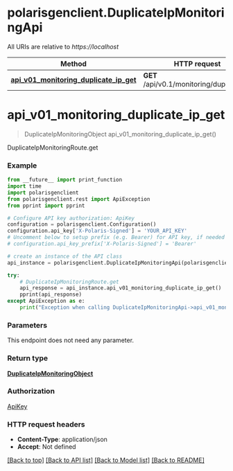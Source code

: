 # polarisgenclient.DuplicateIpMonitoringApi

All URIs are relative to *https://localhost*

Method | HTTP request | Description
------------- | ------------- | -------------
[**api_v01_monitoring_duplicate_ip_get**](DuplicateIpMonitoringApi.md#api_v01_monitoring_duplicate_ip_get) | **GET** /api/v0.1/monitoring/duplicate/ip | DuplicateIpMonitoringRoute.get


# **api_v01_monitoring_duplicate_ip_get**
> DuplicateIpMonitoringObject api_v01_monitoring_duplicate_ip_get()

DuplicateIpMonitoringRoute.get

### Example
```python
from __future__ import print_function
import time
import polarisgenclient
from polarisgenclient.rest import ApiException
from pprint import pprint

# Configure API key authorization: ApiKey
configuration = polarisgenclient.Configuration()
configuration.api_key['X-Polaris-Signed'] = 'YOUR_API_KEY'
# Uncomment below to setup prefix (e.g. Bearer) for API key, if needed
# configuration.api_key_prefix['X-Polaris-Signed'] = 'Bearer'

# create an instance of the API class
api_instance = polarisgenclient.DuplicateIpMonitoringApi(polarisgenclient.ApiClient(configuration))

try:
    # DuplicateIpMonitoringRoute.get
    api_response = api_instance.api_v01_monitoring_duplicate_ip_get()
    pprint(api_response)
except ApiException as e:
    print("Exception when calling DuplicateIpMonitoringApi->api_v01_monitoring_duplicate_ip_get: %s\n" % e)
```

### Parameters
This endpoint does not need any parameter.

### Return type

[**DuplicateIpMonitoringObject**](DuplicateIpMonitoringObject.md)

### Authorization

[ApiKey](../README.md#ApiKey)

### HTTP request headers

 - **Content-Type**: application/json
 - **Accept**: Not defined

[[Back to top]](#) [[Back to API list]](../README.md#documentation-for-api-endpoints) [[Back to Model list]](../README.md#documentation-for-models) [[Back to README]](../README.md)

